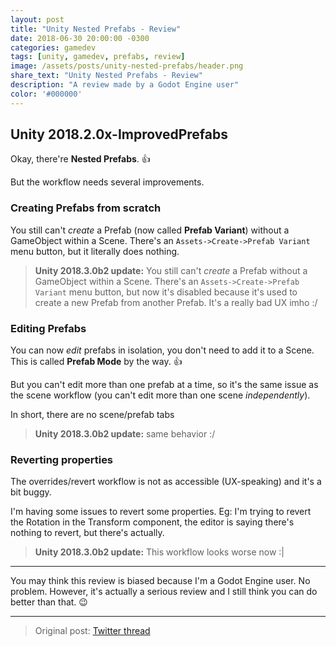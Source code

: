 ```yaml
---
layout: post
title: "Unity Nested Prefabs - Review"
date: 2018-06-30 20:00:00 -0300
categories: gamedev
tags: [unity, gamedev, prefabs, review]
image: /assets/posts/unity-nested-prefabs/header.png
share_text: "Unity Nested Prefabs - Review"
description: "A review made by a Godot Engine user"
color: '#000000'
---
```



## Unity 2018.2.0x-ImprovedPrefabs

Okay, there're **Nested Prefabs**. 👍

But the workflow needs several improvements.


### Creating Prefabs from scratch

You still can't *create* a Prefab (now called **Prefab Variant**) without a GameObject within a Scene.
There's an `Assets->Create->Prefab Variant` menu button, but it literally does nothing.

> **Unity 2018.3.0b2 update:** You still can't *create* a Prefab without a GameObject within a Scene. There's an `Assets->Create->Prefab Variant` menu button, but now it's disabled because it's used to create a new Prefab from another Prefab. It's a really bad UX imho :/


### Editing Prefabs

You can now *edit* prefabs in isolation, you don't need to add it to a Scene. This is called **Prefab Mode** by the way. 👍

But you can't edit more than one prefab at a time, so it's the same issue as the scene workflow (you can't edit more than one scene *independently*).

In short, there are no scene/prefab tabs

> **Unity 2018.3.0b2 update:** same behavior :/


### Reverting properties

The overrides/revert workflow is not as accessible (UX-speaking) and it's a bit buggy.

I'm having some issues to revert some properties. Eg: I'm trying to revert the Rotation in the Transform component, the editor is saying there's nothing to revert, but there's actually.

> **Unity 2018.3.0b2 update:** This workflow looks worse now :\|

***


You may think this review is biased because I'm a Godot Engine user. No problem. However, it's actually a serious review and I still think you can do better than that. 😉

***

> Original post: [Twitter thread](https://twitter.com/tumeo_/status/1013195514299535360)
